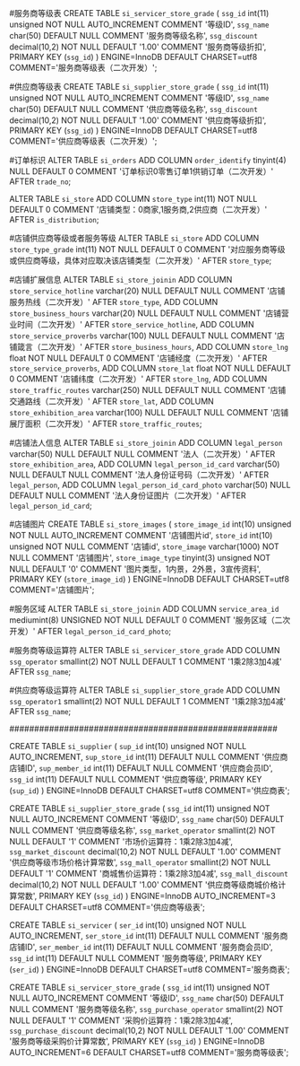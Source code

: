 
#服务商等级表
CREATE TABLE `si_servicer_store_grade` (
  `ssg_id` int(11) unsigned NOT NULL AUTO_INCREMENT COMMENT '等级ID',
  `ssg_name` char(50) DEFAULT NULL COMMENT '服务商等级名称',
  `ssg_discount` decimal(10,2) NOT NULL DEFAULT '1.00' COMMENT '服务商等级折扣',
  PRIMARY KEY (`ssg_id`)
) ENGINE=InnoDB DEFAULT CHARSET=utf8 COMMENT='服务商等级表（二次开发）';

#供应商等级表
CREATE TABLE `si_supplier_store_grade` (
  `ssg_id` int(11) unsigned NOT NULL AUTO_INCREMENT COMMENT '等级ID',
  `ssg_name` char(50) DEFAULT NULL COMMENT '供应商等级名称',
  `ssg_discount` decimal(10,2) NOT NULL DEFAULT '1.00' COMMENT '供应商等级折扣',
  PRIMARY KEY (`ssg_id`)
) ENGINE=InnoDB DEFAULT CHARSET=utf8 COMMENT='供应商等级表（二次开发）';


#订单标识
ALTER TABLE `si_orders`
ADD COLUMN `order_identify`  tinyint(4) NULL DEFAULT 0 COMMENT '订单标识0零售订单1供销订单（二次开发）' AFTER `trade_no`;


ALTER TABLE `si_store`
ADD COLUMN `store_type`  int(11) NOT NULL DEFAULT 0 COMMENT '店铺类型：0商家,1服务商,2供应商（二次开发）' AFTER `is_distribution`;

#店铺供应商等级或者服务等级
ALTER TABLE `si_store`
ADD COLUMN `store_type_grade`  int(11) NOT NULL DEFAULT 0 COMMENT '对应服务商等级或供应商等级，具体对应取决该店铺类型（二次开发）' AFTER `store_type`;

#店铺扩展信息
ALTER TABLE `si_store_joinin`
ADD COLUMN `store_service_hotline`  varchar(20) NULL DEFAULT NULL COMMENT '店铺服务热线（二次开发）' AFTER `store_type`,
ADD COLUMN `store_business_hours`  varchar(20) NULL DEFAULT NULL COMMENT '店铺营业时间（二次开发）' AFTER `store_service_hotline`,
ADD COLUMN `store_service_proverbs`  varchar(100) NULL DEFAULT NULL COMMENT '店铺箴言（二次开发）' AFTER `store_business_hours`,
ADD COLUMN `store_lng`  float NOT NULL DEFAULT 0 COMMENT '店铺经度（二次开发）' AFTER `store_service_proverbs`,
ADD COLUMN `store_lat`  float NOT NULL DEFAULT 0 COMMENT '店铺纬度（二次开发）' AFTER `store_lng`,
ADD COLUMN `store_traffic_routes`  varchar(250) NULL DEFAULT NULL COMMENT '店铺交通路线（二次开发）' AFTER `store_lat`,
ADD COLUMN `store_exhibition_area`  varchar(100) NULL DEFAULT NULL COMMENT '店铺展厅面积（二次开发）' AFTER `store_traffic_routes`;

#店铺法人信息
ALTER TABLE `si_store_joinin`
ADD COLUMN `legal_person`  varchar(50) NULL DEFAULT NULL COMMENT '法人（二次开发）' AFTER `store_exhibition_area`,
ADD COLUMN `legal_person_id_card`  varchar(50) NULL DEFAULT NULL COMMENT '法人身份证号码（二次开发）' AFTER `legal_person`,
ADD COLUMN `legal_person_id_card_photo`  varchar(50) NULL DEFAULT NULL COMMENT '法人身份证图片（二次开发）' AFTER `legal_person_id_card`;

#店铺图片
CREATE TABLE `si_store_images` (
  `store_image_id` int(10) unsigned NOT NULL AUTO_INCREMENT COMMENT '店铺图片id',
  `store_id` int(10) unsigned NOT NULL COMMENT '店铺id',
  `store_image` varchar(1000) NOT NULL COMMENT '店铺图片',
  `store_image_type` tinyint(3) unsigned NOT NULL DEFAULT '0' COMMENT '图片类型，1内景，2外景，3宣传资料',
  PRIMARY KEY (`store_image_id`)
) ENGINE=InnoDB DEFAULT CHARSET=utf8 COMMENT='店铺图片';

#服务区域
ALTER TABLE `si_store_joinin`
ADD COLUMN `service_area_id`  mediumint(8) UNSIGNED NOT NULL DEFAULT 0 COMMENT '服务区域（二次开发）' AFTER `legal_person_id_card_photo`;

#服务商等级运算符
ALTER TABLE `si_servicer_store_grade`
ADD COLUMN `ssg_operator`  smallint(2) NOT NULL DEFAULT 1 COMMENT '1乘2除3加4减' AFTER `ssg_name`;

#供应商等级运算符
ALTER TABLE `si_supplier_store_grade`
ADD COLUMN `ssg_operator1`  smallint(2) NOT NULL DEFAULT 1 COMMENT '1乘2除3加4减' AFTER `ssg_name`;





######################################################

CREATE TABLE `si_supplier` (
  `sup_id` int(10) unsigned NOT NULL AUTO_INCREMENT,
  `sup_store_id` int(11) DEFAULT NULL COMMENT '供应商店铺ID',
  `sup_member_id` int(11) DEFAULT NULL COMMENT '供应商会员ID',
  `ssg_id` int(11) DEFAULT NULL COMMENT '供应商等级',
  PRIMARY KEY (`sup_id`)
) ENGINE=InnoDB DEFAULT CHARSET=utf8 COMMENT='供应商表';

CREATE TABLE `si_supplier_store_grade` (
  `ssg_id` int(11) unsigned NOT NULL AUTO_INCREMENT COMMENT '等级ID',
  `ssg_name` char(50) DEFAULT NULL COMMENT '供应商等级名称',
  `ssg_market_operator` smallint(2) NOT NULL DEFAULT '1' COMMENT '市场价运算符：1乘2除3加4减',
  `ssg_market_discount` decimal(10,2) NOT NULL DEFAULT '1.00' COMMENT '供应商等级市场价格计算常数',
  `ssg_mall_operator` smallint(2) NOT NULL DEFAULT '1' COMMENT '商城售价运算符：1乘2除3加4减',
  `ssg_mall_discount` decimal(10,2) NOT NULL DEFAULT '1.00' COMMENT '供应商等级商城价格计算常数',
  PRIMARY KEY (`ssg_id`)
) ENGINE=InnoDB AUTO_INCREMENT=3 DEFAULT CHARSET=utf8 COMMENT='供应商等级表';



CREATE TABLE `si_servicer` (
  `ser_id` int(10) unsigned NOT NULL AUTO_INCREMENT,
  `ser_store_id` int(11) DEFAULT NULL COMMENT '服务商店铺ID',
  `ser_member_id` int(11) DEFAULT NULL COMMENT '服务商会员ID',
  `ssg_id` int(11) DEFAULT NULL COMMENT '服务商等级',
  PRIMARY KEY (`ser_id`)
) ENGINE=InnoDB DEFAULT CHARSET=utf8 COMMENT='服务商表';



CREATE TABLE `si_servicer_store_grade` (
  `ssg_id` int(11) unsigned NOT NULL AUTO_INCREMENT COMMENT '等级ID',
  `ssg_name` char(50) DEFAULT NULL COMMENT '服务商等级名称',
  `ssg_purchase_operator` smallint(2) NOT NULL DEFAULT '1' COMMENT '采购价运算符：1乘2除3加4减',
  `ssg_purchase_discount` decimal(10,2) NOT NULL DEFAULT '1.00' COMMENT '服务商等级采购价计算常数',
  PRIMARY KEY (`ssg_id`)
) ENGINE=InnoDB AUTO_INCREMENT=6 DEFAULT CHARSET=utf8 COMMENT='服务商等级表';

